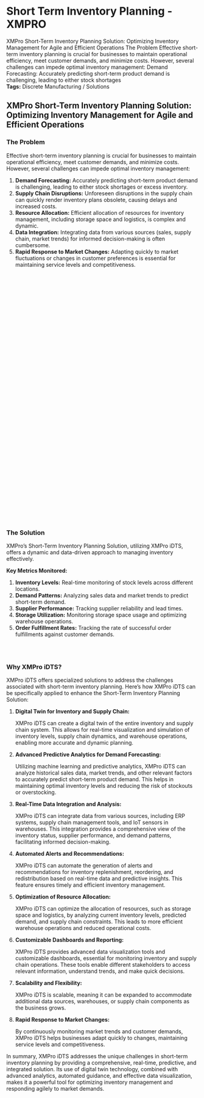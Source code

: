 # Short Term Inventory Planning - XMPRO


<div class="portfolio-top">

<div class="row page-wrapper">

<div class="large-12 col mb-0 pb-0">

<div class="portfolio-summary entry-summary">

<div class="row">

<div class="col col-fit pb-0">
XMPro Short-Term Inventory Planning Solution: Optimizing Inventory Management for Agile and Efficient Operations The Problem Effective short-term inventory planning is crucial for businesses to maintain operational efficiency, meet customer demands, and minimize costs. However, several challenges can impede optimal inventory management: Demand Forecasting: Accurately predicting short-term product demand is challenging, leading to either stock shortages

<div class="item-tags is-small uppercase bt pb-half pt-half">
<strong>Tags:</strong>
Discrete Manufacturing / Solutions </div>
</div>
</div>
</div>
</div>
</div>

<div id="portfolio-content" role="main">

<div class="portfolio-inner">

<div class="row" id="row-832984574">

<div class="col small-12 large-12" id="col-1774617554">

<div class="col-inner">
<h2>XMPro Short-Term Inventory Planning Solution: Optimizing Inventory Management for Agile and Efficient Operations</h2>
</div>
</div>
</div>

<div class="row" id="row-1825873270">

<div class="col medium-6 small-12 large-6" id="col-1774146868">

<div class="col-inner">
<h3>The Problem</h3>
<p>Effective short-term inventory planning is crucial for businesses to maintain operational efficiency, meet customer demands, and minimize costs. However, several challenges can impede optimal inventory management:</p>
<ol>
<li><strong>Demand Forecasting:</strong> Accurately predicting short-term product demand is challenging, leading to either stock shortages or excess inventory.</li>
<li><strong>Supply Chain Disruptions:</strong> Unforeseen disruptions in the supply chain can quickly render inventory plans obsolete, causing delays and increased costs.</li>
<li><strong>Resource Allocation:</strong> Efficient allocation of resources for inventory management, including storage space and logistics, is complex and dynamic.</li>
<li><strong>Data Integration:</strong> Integrating data from various sources (sales, supply chain, market trends) for informed decision-making is often cumbersome.</li>
<li><strong>Rapid Response to Market Changes:</strong> Adapting quickly to market fluctuations or changes in customer preferences is essential for maintaining service levels and competitiveness.</li>
</ol>
</div>
</div>

<div class="col medium-6 small-12 large-6" id="col-2117816639">

<div class="col-inner">

<div class="banner has-hover" id="banner-107642211">

<div class="banner-inner fill">

<div class="banner-bg fill">

<div class="bg fill bg-fill"></div>
</div>

<div class="banner-layers container">

<div class="fill banner-link"></div>

<div class="text-box banner-layer x50 md-x50 lg-x50 y50 md-y50 lg-y50 res-text" id="text-box-109915324">

<div class="text-box-content text dark">

<div class="text-inner text-center">
</div>
</div>
<style>
#text-box-109915324 {
  width: 60%;
}
#text-box-109915324 .text-box-content {
  font-size: 100%;
}
</style>
</div>
</div>
</div>
<style>
#banner-107642211 {
  padding-top: 380px;
}
#banner-107642211 .bg.bg-loaded {
  background-image: url(https://xmpro.com/wp-content/uploads/2020/04/20.jpg);
}
#banner-107642211 .bg {
  background-position: 3% 100%;
}
@media (min-width:550px) {
  #banner-107642211 {
    padding-top: 434px;
  }
}
@media (min-width:850px) {
  #banner-107642211 {
    padding-top: 617px;
  }
}
</style>
</div>
</div>
</div>
</div>

<div class="row" id="row-656021057">

<div class="col small-12 large-12" id="col-167822955">

<div class="col-inner">

<div class="gap-element clearfix" id="gap-1210777087" style="display:block; height:auto;">
<style>
#gap-1210777087 {
  padding-top: 30px;
}
</style>
</div>
<h3>The Solution</h3>
<p>XMPro’s Short-Term Inventory Planning Solution, utilizing XMPro iDTS, offers a dynamic and data-driven approach to managing inventory effectively.</p>
<p><strong>Key Metrics Monitored:</strong></p>
<ol>
<li><strong>Inventory Levels:</strong> Real-time monitoring of stock levels across different locations.</li>
<li><strong>Demand Patterns:</strong> Analyzing sales data and market trends to predict short-term demand.</li>
<li><strong>Supplier Performance:</strong> Tracking supplier reliability and lead times.</li>
<li><strong>Storage Utilization:</strong> Monitoring storage space usage and optimizing warehouse operations.</li>
<li><strong>Order Fulfillment Rates:</strong> Tracking the rate of successful order fulfillments against customer demands.</li>
</ol>

<div class="gap-element clearfix" id="gap-1176295187" style="display:block; height:auto;">
<style>
#gap-1176295187 {
  padding-top: 30px;
}
</style>
</div>
<h3>Why XMPro iDTS?</h3>
<p>XMPro iDTS offers specialized solutions to address the challenges associated with short-term inventory planning. Here’s how XMPro iDTS can be specifically applied to enhance the Short-Term Inventory Planning Solution:</p>
<ol>
<li>
<p><strong>Digital Twin for Inventory and Supply Chain:</strong></p>
<p>XMPro iDTS can create a digital twin of the entire inventory and supply chain system. This allows for real-time visualization and simulation of inventory levels, supply chain dynamics, and warehouse operations, enabling more accurate and dynamic planning.</p>
</li>
<li>
<p><strong>Advanced Predictive Analytics for Demand Forecasting:</strong></p>
<p>Utilizing machine learning and predictive analytics, XMPro iDTS can analyze historical sales data, market trends, and other relevant factors to accurately predict short-term product demand. This helps in maintaining optimal inventory levels and reducing the risk of stockouts or overstocking.</p>
</li>
<li>
<p><strong>Real-Time Data Integration and Analysis:</strong></p>
<p>XMPro iDTS can integrate data from various sources, including ERP systems, supply chain management tools, and IoT sensors in warehouses. This integration provides a comprehensive view of the inventory status, supplier performance, and demand patterns, facilitating informed decision-making.</p>
</li>
<li>
<p><strong>Automated Alerts and Recommendations:</strong></p>
<p>XMPro iDTS can automate the generation of alerts and recommendations for inventory replenishment, reordering, and redistribution based on real-time data and predictive insights. This feature ensures timely and efficient inventory management.</p>
</li>
<li>
<p><strong>Optimization of Resource Allocation:</strong></p>
<p>XMPro iDTS can optimize the allocation of resources, such as storage space and logistics, by analyzing current inventory levels, predicted demand, and supply chain constraints. This leads to more efficient warehouse operations and reduced operational costs.</p>
</li>
<li>
<p><strong>Customizable Dashboards and Reporting:</strong></p>
<p>XMPro iDTS provides advanced data visualization tools and customizable dashboards, essential for monitoring inventory and supply chain operations. These tools enable different stakeholders to access relevant information, understand trends, and make quick decisions.</p>
</li>
<li>
<p><strong>Scalability and Flexibility:</strong></p>
<p>XMPro iDTS is scalable, meaning it can be expanded to accommodate additional data sources, warehouses, or supply chain components as the business grows.</p>
</li>
<li>
<p><strong>Rapid Response to Market Changes:</strong></p>
<p>By continuously monitoring market trends and customer demands, XMPro iDTS helps businesses adapt quickly to changes, maintaining service levels and competitiveness.</p>
</li>
</ol>
<p>In summary, XMPro iDTS addresses the unique challenges in short-term inventory planning by providing a comprehensive, real-time, predictive, and integrated solution. Its use of digital twin technology, combined with advanced analytics, automated guidance, and effective data visualization, makes it a powerful tool for optimizing inventory management and responding agilely to market demands.</p>
</div>
</div>
</div>
</div>
</div>
</div>